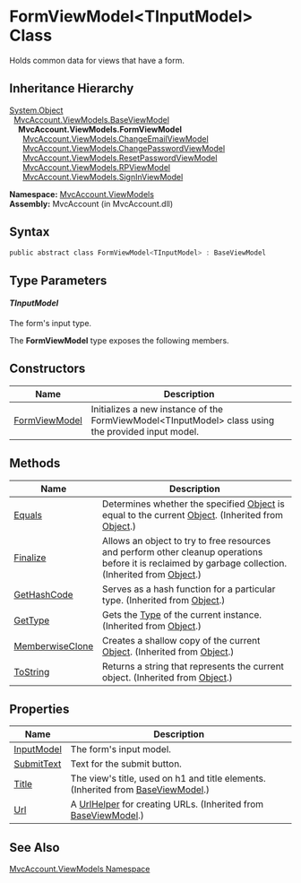 FormViewModel&lt;TInputModel> Class
===================================
Holds common data for views that have a form.


Inheritance Hierarchy
---------------------
[System.Object][1]  
  [MvcAccount.ViewModels.BaseViewModel][2]  
    **MvcAccount.ViewModels.FormViewModel<TInputModel>**  
      [MvcAccount.ViewModels.ChangeEmailViewModel][3]  
      [MvcAccount.ViewModels.ChangePasswordViewModel][4]  
      [MvcAccount.ViewModels.ResetPasswordViewModel][5]  
      [MvcAccount.ViewModels.RPViewModel][6]  
      [MvcAccount.ViewModels.SignInViewModel][7]  

**Namespace:** [MvcAccount.ViewModels][8]  
**Assembly:** MvcAccount (in MvcAccount.dll)

Syntax
------

```csharp
public abstract class FormViewModel<TInputModel> : BaseViewModel
```


Type Parameters
---------------

#### *TInputModel*
The form's input type.

The **FormViewModel<TInputModel>** type exposes the following members.


Constructors
------------

Name                            | Description                                                                                           
------------------------------- | ----------------------------------------------------------------------------------------------------- 
[FormViewModel<TInputModel>][9] | Initializes a new instance of the FormViewModel&lt;TInputModel> class using the provided input model. 


Methods
-------

Name                  | Description                                                                                                                                                
--------------------- | ---------------------------------------------------------------------------------------------------------------------------------------------------------- 
[Equals][10]          | Determines whether the specified [Object][1] is equal to the current [Object][1]. (Inherited from [Object][1].)                                            
[Finalize][11]        | Allows an object to try to free resources and perform other cleanup operations before it is reclaimed by garbage collection. (Inherited from [Object][1].) 
[GetHashCode][12]     | Serves as a hash function for a particular type. (Inherited from [Object][1].)                                                                             
[GetType][13]         | Gets the [Type][14] of the current instance. (Inherited from [Object][1].)                                                                                 
[MemberwiseClone][15] | Creates a shallow copy of the current [Object][1]. (Inherited from [Object][1].)                                                                           
[ToString][16]        | Returns a string that represents the current object. (Inherited from [Object][1].)                                                                         


Properties
----------

Name             | Description                                                                           
---------------- | ------------------------------------------------------------------------------------- 
[InputModel][17] | The form's input model.                                                               
[SubmitText][18] | Text for the submit button.                                                           
[Title][19]      | The view's title, used on h1 and title elements. (Inherited from [BaseViewModel][2].) 
[Url][20]        | A [UrlHelper][21] for creating URLs. (Inherited from [BaseViewModel][2].)             


See Also
--------
[MvcAccount.ViewModels Namespace][8]  

[1]: http://msdn2.microsoft.com/en-us/library/e5kfa45b
[2]: ../BaseViewModel/README.md
[3]: ../ChangeEmailViewModel/README.md
[4]: ../ChangePasswordViewModel/README.md
[5]: ../ResetPasswordViewModel/README.md
[6]: ../RPViewModel/README.md
[7]: ../SignInViewModel/README.md
[8]: ../README.md
[9]: _ctor.md
[10]: http://msdn2.microsoft.com/en-us/library/bsc2ak47
[11]: http://msdn2.microsoft.com/en-us/library/4k87zsw7
[12]: http://msdn2.microsoft.com/en-us/library/zdee4b3y
[13]: http://msdn2.microsoft.com/en-us/library/dfwy45w9
[14]: http://msdn2.microsoft.com/en-us/library/42892f65
[15]: http://msdn2.microsoft.com/en-us/library/57ctke0a
[16]: http://msdn2.microsoft.com/en-us/library/7bxwbwt2
[17]: InputModel.md
[18]: SubmitText.md
[19]: ../BaseViewModel/Title.md
[20]: ../BaseViewModel/Url.md
[21]: http://msdn2.microsoft.com/en-us/library/dd492578